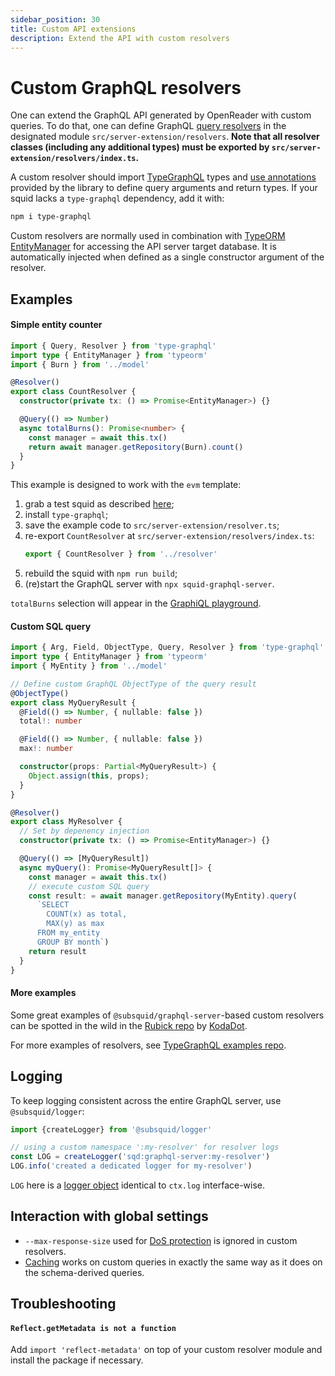 ```yaml
---
sidebar_position: 30
title: Custom API extensions
description: Extend the API with custom resolvers
---
```


# Custom GraphQL resolvers

One can extend the GraphQL API generated by OpenReader with custom queries. To do that, one can define GraphQL [query resolvers](https://www.apollographql.com/docs/apollo-server/data/resolvers/) in the designated module `src/server-extension/resolvers`. **Note that all resolver classes (including any additional types) must be exported by `src/server-extension/resolvers/index.ts`.**

A custom resolver should import [TypeGraphQL](https://typegraphql.com) types and [use annotations](https://typegraphql.com/docs/resolvers.html) provided by the library to define query arguments and return types. If your squid lacks a `type-graphql` dependency, add it with:
```bash
npm i type-graphql
```

Custom resolvers are normally used in combination with [TypeORM EntityManager](https://typeorm.io/entity-manager-api) for accessing the API server target database. It is automatically injected when defined as a single constructor argument of the resolver.

## Examples

#### Simple entity counter

```typescript
import { Query, Resolver } from 'type-graphql'
import type { EntityManager } from 'typeorm'
import { Burn } from '../model'

@Resolver()
export class CountResolver {
  constructor(private tx: () => Promise<EntityManager>) {}

  @Query(() => Number)
  async totalBurns(): Promise<number> {
    const manager = await this.tx()
    return await manager.getRepository(Burn).count()
  }
}
```

This example is designed to work with the `evm` template:
1. grab a test squid as described [here](/sdk/how-to-start/squid-development/);
2. install `type-graphql`;
3. save the example code to `src/server-extension/resolver.ts`;
4. re-export `CountResolver` at `src/server-extension/resolvers/index.ts`:
   ```ts
   export { CountResolver } from '../resolver'
   ```
5. rebuild the squid with `npm run build`;
6. (re)start the GraphQL server with `npx squid-graphql-server`.

`totalBurns` selection will appear in the [GraphiQL playground](http://localhost:4350/graphql).

#### Custom SQL query

```typescript
import { Arg, Field, ObjectType, Query, Resolver } from 'type-graphql'
import type { EntityManager } from 'typeorm'
import { MyEntity } from '../model'

// Define custom GraphQL ObjectType of the query result
@ObjectType()
export class MyQueryResult {
  @Field(() => Number, { nullable: false })
  total!: number

  @Field(() => Number, { nullable: false })
  max!: number

  constructor(props: Partial<MyQueryResult>) {
    Object.assign(this, props);
  }
}

@Resolver()
export class MyResolver {
  // Set by depenency injection
  constructor(private tx: () => Promise<EntityManager>) {}

  @Query(() => [MyQueryResult])
  async myQuery(): Promise<MyQueryResult[]> {
    const manager = await this.tx()
    // execute custom SQL query
    const result: = await manager.getRepository(MyEntity).query(
      `SELECT 
        COUNT(x) as total, 
        MAX(y) as max
      FROM my_entity 
      GROUP BY month`)
    return result
  }
}
```

#### More examples

Some great examples of `@subsquid/graphql-server`-based custom resolvers can be spotted in the wild in the [Rubick repo](https://github.com/kodadot/rubick/tree/main/src/server-extension/resolvers) by [KodaDot](https://github.com/kodadot).

For more examples of resolvers, see [TypeGraphQL examples repo](https://github.com/MichalLytek/type-graphql/tree/master/examples).

## Logging

To keep logging consistent across the entire GraphQL server, use `@subsquid/logger`:

```ts
import {createLogger} from '@subsquid/logger'

// using a custom namespace ':my-resolver' for resolver logs
const LOG = createLogger('sqd:graphql-server:my-resolver')
LOG.info('created a dedicated logger for my-resolver')
```

`LOG` here is a [logger object](/sdk/reference/logger) identical to `ctx.log` interface-wise.

## Interaction with global settings

* `--max-response-size` used for [DoS protection](/sdk/reference/openreader-server/configuration/dos-protection) is ignored in custom resolvers.
* [Caching](/sdk/reference/openreader-server/configuration/caching) works on custom queries in exactly the same way as it does on the schema-derived queries.

## Troubleshooting

#### `Reflect.getMetadata is not a function`

Add `import 'reflect-metadata'` on top of your custom resolver module and install the package if necessary.
